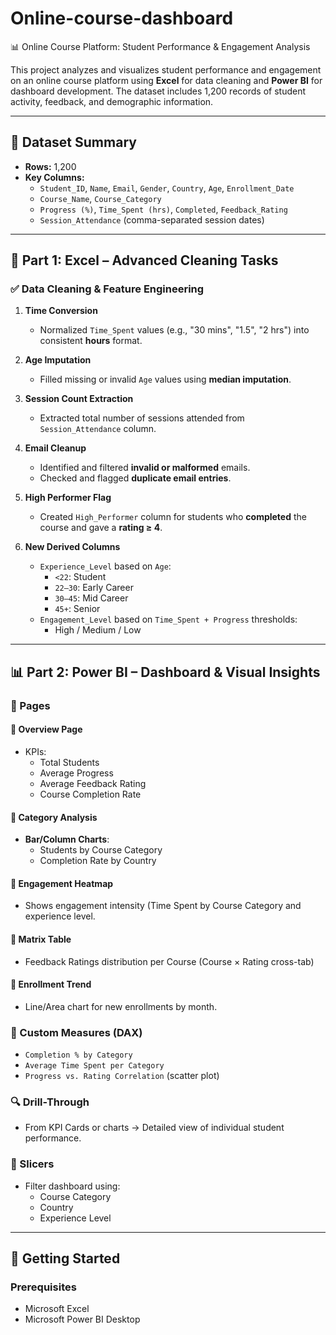 # Online-course-dashboard
📊 Online Course Platform: Student Performance & Engagement Analysis

This project analyzes and visualizes student performance and engagement on an online course platform using **Excel** for data cleaning and **Power BI** for dashboard development. The dataset includes 1,200 records of student activity, feedback, and demographic information.

---

## 📁 Dataset Summary

- **Rows:** 1,200
- **Key Columns:**
  - `Student_ID`, `Name`, `Email`, `Gender`, `Country`, `Age`, `Enrollment_Date`
  - `Course_Name`, `Course_Category`
  - `Progress (%)`, `Time_Spent (hrs)`, `Completed`, `Feedback_Rating`
  - `Session_Attendance` (comma-separated session dates)

---

## 🧹 Part 1: Excel – Advanced Cleaning Tasks

### ✅ Data Cleaning & Feature Engineering

1. **Time Conversion**  
   - Normalized `Time_Spent` values (e.g., "30 mins", "1.5", "2 hrs") into consistent **hours** format.

2. **Age Imputation**  
   - Filled missing or invalid `Age` values using **median imputation**.

3. **Session Count Extraction**  
   - Extracted total number of sessions attended from `Session_Attendance` column.

4. **Email Cleanup**  
   - Identified and filtered **invalid or malformed** emails.
   - Checked and flagged **duplicate email entries**.

5. **High Performer Flag**  
   - Created `High_Performer` column for students who **completed** the course and gave a **rating ≥ 4**.

6. **New Derived Columns**  
   - `Experience_Level` based on `Age`:  
     - `<22`: Student  
     - `22–30`: Early Career  
     - `30–45`: Mid Career  
     - `45+`: Senior  
   - `Engagement_Level` based on `Time_Spent + Progress` thresholds:
     - High / Medium / Low

---

## 📊 Part 2: Power BI – Dashboard & Visual Insights

### 📁 Pages

#### 🔹 **Overview Page**
- KPIs:
  - Total Students
  - Average Progress
  - Average Feedback Rating
  - Course Completion Rate

#### 🔹 **Category Analysis**
- **Bar/Column Charts**:
  - Students by Course Category
  - Completion Rate by Country

#### 🔹 **Engagement Heatmap**
- Shows engagement intensity (Time Spent  by Course Category and experience level.

#### 🔹 **Matrix Table**
- Feedback Ratings distribution per Course (Course × Rating cross-tab)

#### 🔹 **Enrollment Trend**
- Line/Area chart for new enrollments by month.

### 🧠 Custom Measures (DAX)

- `Completion % by Category`
- `Average Time Spent per Category`
- `Progress vs. Rating Correlation` (scatter plot)

### 🔍 Drill-Through
- From KPI Cards or charts → Detailed view of individual student performance.

### 🔄 Slicers
- Filter dashboard using:
  - Course Category
  - Country
  - Experience Level

---

## 🚀 Getting Started

### Prerequisites
- Microsoft Excel
- Microsoft Power BI Desktop
